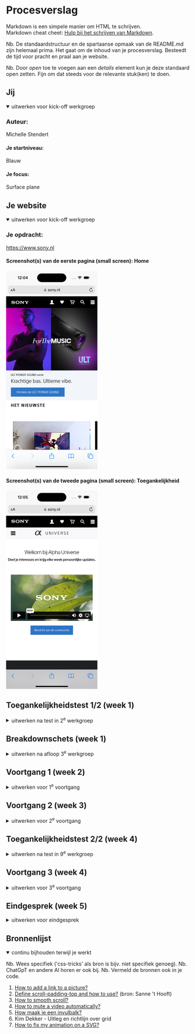 
# Procesverslag
Markdown is een simpele manier om HTML te schrijven.  
Markdown cheat cheet: [Hulp bij het schrijven van Markdown](https://github.com/adam-p/markdown-here/wiki/Markdown-Cheatsheet).

Nb. De standaardstructuur en de spartaanse opmaak van de README.md zijn helemaal prima. Het gaat om de inhoud van je procesverslag. Besteedt de tijd voor pracht en praal aan je website.

Nb. Door *open* toe te voegen aan een *details* element kun je deze standaard open zetten. Fijn om dat steeds voor de relevante stuk(ken) te doen.





## Jij

<details open>
  <summary>uitwerken voor kick-off werkgroep</summary>

  ### Auteur:
  Michelle Stendert

  #### Je startniveau:
  Blauw

  #### Je focus:
  Surface plane
 
</details>





## Je website

<details open>
  <summary>uitwerken voor kick-off werkgroep</summary>

  ### Je opdracht:
  https://www.sony.nl

  #### Screenshot(s) van de eerste pagina (small screen): Home
  <img src="readme-images/home.png" width="250px" alt="Homepagina van de website">

  #### Screenshot(s) van de tweede pagina (small screen): Toegankelijkheid
  <img src="readme-images/alpha.png" width="250px" alt="Pagina over Alpha Universe">
 
</details>



## Toegankelijkheidstest 1/2 (week 1)

<details>
  <summary>uitwerken na test in 2<sup>e</sup> werkgroep</summary>



<img src="readme-images/WCAG1.png" width="150px" alt="Toegankelijkheidstest pagina 1">
<img src="readme-images/WCAG2.png" width="150px" alt="Toegankelijkheidstest pagina 2">
<img src="readme-images/WCAG3.png" width="150px" alt="Toegankelijkheidstest pagina 3">
<img src="readme-images/WCAG4.png" width="150px" alt="Toegankelijkheidstest pagina 4">
<img src="readme-images/WCAG5.png" width="150px" alt="Toegankelijkheidstest pagina 5">



Bevindingen screenreader test


**Tijdens**
- Gaat elk element in de website af, noemt elementen die niet voor een gebruiker van toepassing zijn (html elementen)
- Scrollt door elke carousel heen - vervelend, teveel informatie
- Vertelt wat er te zien is op de afbeeldingen door de alt tekst
- hartje voor favorieten wordt niet als button besproken, er is dus missende informatie, geldt voor alle producten
- Reviews worden niet besproken bij de producten
- Screenreader begint bij het einde onderin, geeft wel aan dat het een link is
- Blijft hangen bij laatste carousel, gaat alleen nog maar door de carousel
- Screenreader komt niet bij Universe en footer door vorig punt

**Achteraf**
- Heel veel informatie die word verteld, gaat maar door zonder pauzes
- Afbeeldingen hebben veel tekst die afleiden van het doel en content
</details>



## Breakdownschets (week 1)

<details>
  <summary>uitwerken na afloop 3<sup>e</sup> werkgroep</summary>

  ### de hele pagina: 
  <img src="readme-images/schets1.png" width="250px" alt="breakdown van de hele pagina">

  ### dynamisch deel (bijv menu): 
  <img src="readme-images/schets2.png" width="250px" alt="breakdown van hamburger menu">

</details>





## Voortgang 1 (week 2)

<details>
  <summary>uitwerken voor 1<sup>e</sup> voortgang</summary>

  ### Stand van zaken
  hier dit ging goed & dit was lastig (neem ook screenshots op van delen van je website en code)
  ik had moeite met de opzet van de website, de basis krijgen is voor mij lastig. Ik begrijp de theorie als ik dit hoor en lees, 
  maar het zelf toepassen van deze theorie vind ik lastig. Nadat ik de basis had opgezet ging het toevoegen van de afbeeldingen en juiste elementen een stuk gemakkelijker.

  <img src="readme-images/voortgang1a.png" width="250px" alt="Afbeelding over de voortgang van de header op de homepage in week 2">
  <img src="readme-images/voortgang1b.png" width="250px" alt="Afbeelding over de voortgang van de content op de homepage in week 2">


  ### Agenda voor meeting
  samen met je groepje opstellen

  | Michelle              | Student 2          | Student 3    | Student 4        |
  | ---                   | ---                | ---          | ---              |
  | Header afbeelding     | en dit             | en ik dit    | en dan ik dat    |
  | Opbouw homepage       | dit als er tijd is | nog een punt | dit wil ik zeker |
  | iconen in navigatie   | ...                | ...          | ...              |


  ### Verslag van meeting
  hier na afloop snel de uitkomsten van de meeting vastleggen

- Logo is de h1 van de homepagina
- H1 is titel van de pagina (waar gaat de pagina over)
- Section - flexbox - articles f
- 2e section is een grid - aanspreken door “end of type”
- Bij de promoties & aanbiedingen kan je alleen de linkjes erin zetten
- Er wordt gebruik gemaakt van een thematische groepering
- Onderbouwen - diversiteit (in de carousels)
- Div alleen gebruiken voor vormgeving (in de carousel) 
- Svg als icoon, deze kan je stylen in css
- Afbeeldingen hoeven geen alt test als het geen toegevoegde waarde heeft
- 2e pagina heeft class nodig voor css
Class op body zetten - ligt eraan welke pagina moeilijker is (makkelijkste krijgt class)

</details>





## Voortgang 2 (week 3)

<details>
  <summary>uitwerken voor 2<sup>e</sup> voortgang</summary>

  ### Stand van zaken
  Ik ben verder gegaan met het coderen van de website, heb vee moeite gehad om de carousels op te zetten, maar heb hier hulp voor gevraagd en is het uitgelegd hoe het in elkaar zit en hoe ik het het beste kan aanpakken. Dit heb ik ook geprobeerd en ben uiteindelijk gekomen bij een resultaat waar ik tevreden mee ben. Dit heeft deze week de meeste tijd ook ingenomen. Nu die basis staat kan ik verder met de rest van de content coderen.

  <img src="readme-images/voortgang2a.jpg" width="250px" alt="Afbeelding over de voortgang van de content op de homepage in week 3">
  <img src="readme-images/voortgang2b.jpg" width="250px" alt="Afbeelding over de voortgang van de content op de homepage in week 3">
  <img src="readme-images/voortgang2c.jpg" width="250px" alt="Afbeelding over de voortgang van de content op de homepage in week 3">


  ### Agenda voor meeting
  samen met je groepje opstellen

  | Michelle                                 | student 2          | student 3    | student 4        |
  | ---                                      | ---                | ---          | ---              |
  | Scrollbar laten verdwijnen               | en dit             | en ik dit    | en dan ik dat    |
  | text align left | dit als er tijd is     | nog een punt       |              |  dit wil ik zeker|
  | surface plane vanuit theorie in lessen   | ...                | ...          | ...              |



  ### Verslag van meeting
  hier na afloop snel de uitkomsten van de meeting vastleggen

  - Scrollbar laten verdwijnen is niet nodig, hde carousel is al goed genoeg
  - Vanuit de surface kant wordt er niet getld hoeveel elementen erin zitten, het gaat erom dat je je code begrijpt
  - De h2's van de homepage konden niet links uitgelijnd worden, omdat ik alle h2's had aangesproken om een grote margin te hebben aan de linkerkant
  - De eindgesprekken worden volgende week (in week 4) ingepland, dit kan verplaatst worden indien nodig

</details>





## Toegankelijkheidstest 2/2 (week 4)

<details>
  <summary>uitwerken na test in 9<sup>e</sup> werkgroep</summary>



<img src="readme-images/WCAG1.png" width="150px" alt="Toegankelijkheidstest pagina 1">
<img src="readme-images/WCAG2.png" width="150px" alt="Toegankelijkheidstest pagina 2">
<img src="readme-images/WCAG3.png" width="150px" alt="Toegankelijkheidstest pagina 3">
<img src="readme-images/WCAG4.png" width="150px" alt="Toegankelijkheidstest pagina 4">
<img src="readme-images/WCAG5.png" width="150px" alt="Toegankelijkheidstest pagina 5">



  ### Bevindingen
  Lijst met je bevindingen die in de test naar voren kwamen (geef ook aan wat er verbeterd is):

</details>





## Voortgang 3 (week 4)

<details>
  <summary>uitwerken voor 3<sup>e</sup> voortgang</summary>

  ### Stand van zaken
Aangezien het ondertussen alweer week 4 is en de laatste week om alles af te ronden, heb ik wel even stress gekregen. Mijn website was al op schema ongeveer, maar de afronding kan je zeker niet onderschatten. Hierbij heb ik toch wat moeten gebruiken waar ik niet heel veel van snapte en erg lastig vond: grid. Een oud-klasgenoot heeft mij uitgelegd hoe dit een beetje in zijn werk ging. Ook heb ik deze week veel op youtube en google gezeten voor kleine obstakels waar ik tegenaan liep (deze bronnen heb ik ook vastgelegd). Over het algemeen ben ik best wel trots op mijn website, aan het begin van het vak wilde ik het zo snel mogelijk afronden, maar wist ik niet dat ik zoveel zou leren en uiteindelijk ook niet zo slecht zou zijn als ik dacht. Feedback is nu mijn grootste zorg samen met de kleine puntjes op de "i" vind ik. Ik ben nu bezig om een aantal elementen af te ronden, ik moet dan alleen nog even focussen op de "surface plane" onderdelen/elementen. Daar moet ik namelijk nog een paar van toevoegen. 🤞🏻

<img src="readme-images/voortgang4a.png" width="250px" alt="Afbeelding over de voortgang van de tweede pagina header">
<img src="readme-images/voortgang4b.png" width="250px" alt="Afbeelding over de voortgang van de footer">
<img src="readme-images/voortgang4c.png" width="250px" alt="Afbeelding over de voortgang van de content op tweede pagina">
  
  
  ### Agenda voor meeting
  samen met je groepje opstellen


  | student 1                                                                | student 2          | student 3    | student 4        |
  | ---                                                                      | ---                | ---          | ---              |
  | zoekbalk laten werken, wat word daar precies mee bedoelt (in hoeverre)?  | en dit             | en ik dit    | en dan ik dat    |
  | feedback over de website pagina(s) in het algemeen                       | dit als er tijd is | nog een punt | dit wil ik zeker |
  | focus state (safari / chrome)                                            | ...                | ...          | ...              |
  | Je uitkomst - karakteristiek screenshots(?)                              | ...                | ...          | ...              |


  ### Verslag van meeting
  hier na afloop snel de uitkomsten van de meeting vastleggen

  - Wat ik nu had gemaakt is goed, ik wil het zelf alleen nog verder gaan stylen
  - Ziet er goed uit, de docent merkt dat ik er trots op ben en veel heb geleerd (alleen nog even kijken naar koppen).
  - Dat is een instelling in safari zelf die ervoor zorgt dat je alleen kan tabben binnen de elementen van safari zelf.
  - Foto's van je website, wat heb je uiteindelijk gemaakt?

</details>





## Eindgesprek (week 5)

<details>
  <summary>uitwerken voor eindgesprek</summary>

  ### Je uitkomst - karakteristiek screenshots:
  <img src="readme-images/dummy-plaatje.jpg" width="375px" alt="uitomst opdracht 1">


  ### Dit ging goed/Heb ik geleerd: 
  Korte omschrijving met plaatjes

  <img src="readme-images/dummy-plaatje.jpg" width="375px" alt="top">


  ### Dit was lastig/Is niet gelukt:
  Korte omschrijving met plaatjes

  <img src="readme-images/dummy-plaatje.jpg" width="375px" alt="bummer">
</details>





## Bronnenlijst

<details open>
  <summary>continu bijhouden terwijl je werkt</summary>

  Nb. Wees specifiek ('css-tricks' als bron is bijv. niet specifiek genoeg). 
  Nb. ChatGpT en andere AI horen er ook bij.
  Nb. Vermeld de bronnen ook in je code.

  1. [How to add a link to a picture?](https://developer.mozilla.org/en-US/docs/Learn/HTML/Multimedia_and_embedding/Images_in_HTML)
  2. [Define scroll-padding-top and how to use?](https://developer.mozilla.org/en-US/docs/Web/CSS/scroll-padding-top) (bron: Sanne 't Hooft)
  3. [How to smooth scroll?](https://www.w3schools.com/howto/howto_css_smooth_scroll.asp)
  4. [How to mute a video automatically?](https://youtu.be/Ki_0iES2cGI?si=kfSUTSU9wwX2ETPk)
  5. [How maak je een invulbalk?](https://youtu.be/u8jfMY8GcGI?si=kC6MjCPLgc9XRTM8)
  6. Kim Dekker - Uitleg en richtlijn over grid
  7. [How to fix my animation on a SVG?](https://www.mattzeunert.com/2014/10/24/animate-svg-colors-with-css.html)

</details>

